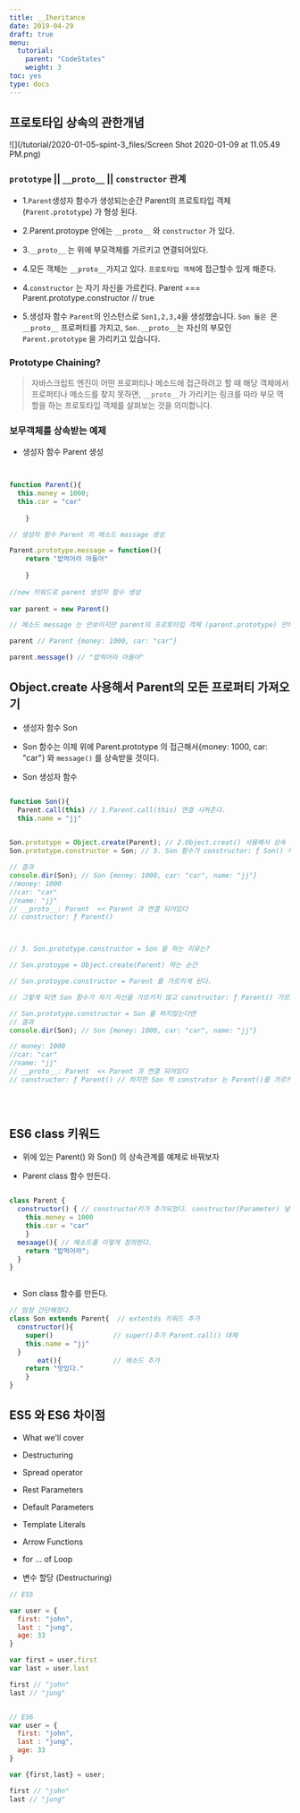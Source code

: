 ```yaml
---
title: __Iheritance
date: 2019-04-29
draft: true
menu:
  tutorial:
    parent: "CodeStates"
    weight: 3
toc: yes
type: docs
---
```



## 프로토타입 상속의 관한개념
 



![](/tutorial/2020-01-05-spint-3_files/Screen Shot 2020-01-09 at 11.05.49 PM.png)


### `prototype` || `__proto__` || `constructor` 관계


* 1.`Parent`생성자 함수가 생성되는순간 Parent의 프로토타입 객체 (`Parent.prototype`) 가 형성 된다. 

* 2.Parent.protoype 안에는 `__proto__` 와 `constructor` 가 있다. 

* 3.`__proto__` 는 위에 부모객체를 가르키고 연결되어있다. 
* 4.모든 객체는 `__proto__`가지고 있다. `프로토타입 객체`에 접근할수 있게 해준다.  

* 4.`constructor` 는 자기 자신을 가르킨다. Parent === Parent.prototype.constructor // true


* 5.생성자 함수 `Parent`의 인스턴스로 `Son1,2,3,4`을 생성했습니다.  `Son 들은 `은 `__proto__` 프로퍼티를 가지고, `Son.__proto__`는 자신의 부모인 `Parent.prototype` 을 가리키고 있습니다.


###  **Prototype Chaining?** 

> 자바스크립트 엔진이 어떤 프로퍼티나 메소드에 접근하려고 할 때 해당 객체에서 프로퍼티나 메소드를 찾지 못하면, `__proto__`가 가리키는 링크를 따라 부모 역할을 하는 프로토타입 객체를 살펴보는 것을 의미합니다.



### 보무객체를 상속받는 예제


* 생성자 함수 Parent 생성

```js
 

function Parent(){
  this.money = 1000;
  this.car = "car"
    
    }

// 생성자 함수 Parent 의 메소드 massage 생성 

Parent.prototype.message = function(){
    return "밥먹어라 아들아"
    
    }
    
//new 키워드로 parent 생성자 함수 생성
    
var parent = new Parent()     

// 메소드 message 는 안보이지만 parent의 프로토타입 객체 (parent.prototype) 안에 message 가 저장되어있다.  

parent // Parent {money: 1000, car: "car"} 

parent.message() // "밥먹어라 아들아"


```

## Object.create 사용해서 Parent의 모든 프로퍼티 가져오기 

* 생성자 함수 Son  
* Son 함수는 이제 위에 Parent.prototype 의 접근해서{money: 1000, car: "car"}  와  `message()` 를 상속받을 것이다. 


* Son 생성자 함수 

```js

function Son(){ 
  Parent.call(this) // 1.Parent.call(this) 연결 시켜준다. 
  this.name = "jj"
    

Son.prototype = Object.create(Parent); // 2.Object.creat() 사용해서 상속
Son.prototype.constructor = Son; // 3. Son 함수가 constructor: ƒ Son() 자기자신을 가르키게 설정해준다. 

// 결과
console.dir(Son); // Son {money: 1000, car: "car", name: "jj"}
//money: 1000
//car: "car"
//name: "jj"
// __proto__: Parent  << Parent 과 연결 되어있다
// constructor: ƒ Parent()



// 3. Son.prototype.constructor = Son 을 하는 이유는?

// Son.protoype = Object.create(Parent) 하는 순간 

// Son.protoype.constructor = Parent 를 가르키게 된다. 

// 그렇게 되면 Son 함수가 자기 자신을 가르키지 않고 constructor: ƒ Parent() 가르키게 된다.  

// Son.prototype.constructor = Son 를 하지않는다면 
// 결과 
console.dir(Son); // Son {money: 1000, car: "car", name: "jj"}

// money: 1000
//car: "car"
//name: "jj"
// __proto__: Parent  << Parent 과 연결 되어있다
// constructor: ƒ Parent() // 하지만 Son 의 construtor 는 Parent()를 가르키게 된다. 
 




```



## ES6 class 키워드

*  위에 있는 Parent() 와 Son() 의 상속관계를 예제로 바꿔보자

* Parent class 함수 만든다. 

```js

class Parent {
  constructor() { // constructor키가 추가되었다. constructor(Parameter) 넣을수 있다. 
    this.money = 1000
    this.car = "car"
    }
  mesaage(){ // 메소드를 이렇게 정의한다. 
    return "밥먹어라";
  }
}



```

* Son class 함수를 만든다. 

```js
// 엄청 간단해졌다. 
class Son extends Parent{  // extentds 키워드 추가 
  constructor(){
    super()               // super()추가 Parent.call() 대체 
    this.name = "jj"    
  }
       eat(){             // 메소드 추가 
    return "맛있다."
    } 
}


```


## ES5 와 ES6 차이점 


* What we'll cover

* Destructuring
* Spread operator
* Rest Parameters
* Default Parameters
* Template Literals
* Arrow Functions
* for ... of Loop




* 변수 할당 (Destructuring)

```js
// ES5

var user = {
  first: "john",
  last : "jung",
  age: 33
}

var first = user.first
var last = user.last

first // "john"
last // "jung"


// ES6
var user = {
  first: "john",
  last : "jung",
  age: 33
}

var {first,last} = user;

first // "john"
last // "jung"


```



